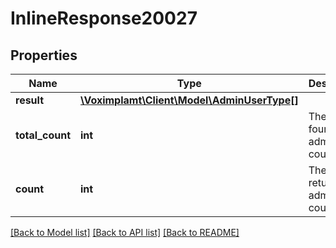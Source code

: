 # InlineResponse20027

## Properties
Name | Type | Description | Notes
------------ | ------------- | ------------- | -------------
**result** | [**\Voximplamt\Client\Model\AdminUserType[]**](AdminUserType.md) |  | [optional] 
**total_count** | **int** | The total found admin user count. | [optional] 
**count** | **int** | The returned admin user count. | [optional] 

[[Back to Model list]](../README.md#documentation-for-models) [[Back to API list]](../README.md#documentation-for-api-endpoints) [[Back to README]](../README.md)


